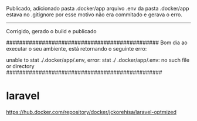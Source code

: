 Publicado, adicionado pasta .docker/app
arquivo .env da pasta .docker/app estava no .gitignore por esse motivo não era commitado e gerava o erro.

<hr>


Corrigido, gerado o build e publicado


###############################################
Bom dia ao executar o seu ambiente, está retornando o seguinte erro:

 unable to stat ./.docker/app/.env, error: stat ./                                                                             .docker/app/.env: no such file or directory
################################################
# laravel

https://hub.docker.com/repository/docker/jckorehisa/laravel-optmized
